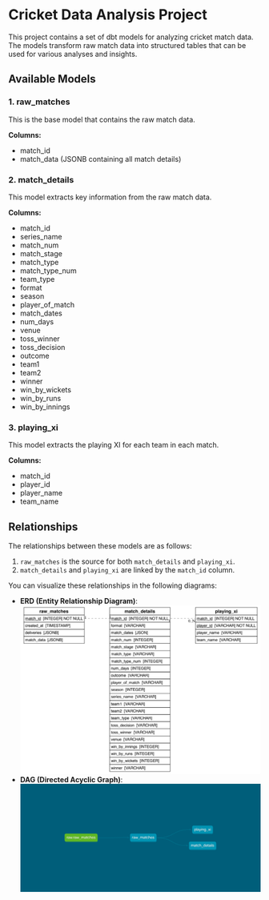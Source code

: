 # Cricket Data Analysis Project

This project contains a set of dbt models for analyzing cricket match data. The models transform raw match data into structured tables that can be used for various analyses and insights.

## Available Models

### 1. raw_matches

This is the base model that contains the raw match data.

**Columns:**

- match_id
- match_data (JSONB containing all match details)

### 2. match_details

This model extracts key information from the raw match data.

**Columns:**

- match_id
- series_name
- match_num
- match_stage
- match_type
- match_type_num
- team_type
- format
- season
- player_of_match
- match_dates
- num_days
- venue
- toss_winner
- toss_decision
- outcome
- team1
- team2
- winner
- win_by_wickets
- win_by_runs
- win_by_innings

### 3. playing_xi

This model extracts the playing XI for each team in each match.

**Columns:**

- match_id
- player_id
- player_name
- team_name

## Relationships

The relationships between these models are as follows:

1. `raw_matches` is the source for both `match_details` and `playing_xi`.
2. `match_details` and `playing_xi` are linked by the `match_id` column.

You can visualize these relationships in the following diagrams:

- **ERD (Entity Relationship Diagram)**: ![ERD](erd.png)
- **DAG (Directed Acyclic Graph)**: ![DAG](dag.png)
